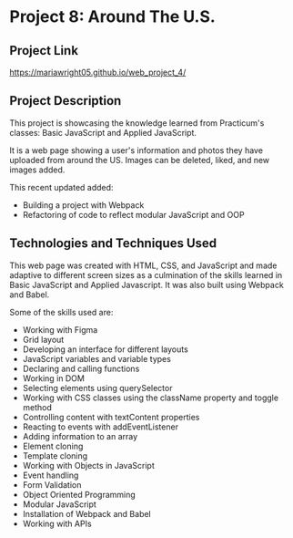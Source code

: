 # Project 8: Around The U.S.

## Project Link

<https://mariawright05.github.io/web_project_4/>

## Project Description

This project is showcasing the knowledge learned from Practicum's classes: Basic JavaScript and Applied JavaScript.

It is a web page showing a user's information and photos they have uploaded from around the US. Images can be deleted, liked, and new images added.

This recent updated added:
* Building a project with Webpack
* Refactoring of code to reflect modular JavaScript and OOP

## Technologies and Techniques Used

This web page was created with HTML, CSS, and JavaScript and made adaptive to different screen sizes as a culmination of the skills learned in Basic JavaScript and Applied Javascript. It was also built using Webpack and Babel.

Some of the skills used are:

* Working with Figma
* Grid layout
* Developing an interface for different layouts
* JavaScript variables and variable types
* Declaring and calling functions
* Working in DOM
* Selecting elements using querySelector
* Working with CSS classes using the className property and toggle method
* Controlling content with textContent properties
* Reacting to events with addEventListener
* Adding information to an array
* Element cloning
* Template cloning
* Working with Objects in JavaScript
* Event handling
* Form Validation
* Object Oriented Programming
* Modular JavaScript
* Installation of Webpack and Babel
* Working with APIs
